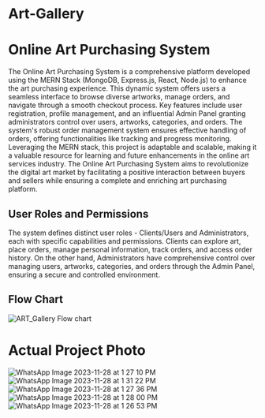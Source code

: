 ﻿# Art-Gallery
#  Online Art Purchasing System

The Online Art Purchasing System is a comprehensive platform developed using the MERN Stack (MongoDB, Express.js, React, Node.js) to enhance the art purchasing experience. This dynamic system offers users a seamless interface to browse diverse artworks, manage orders, and navigate through a smooth checkout process. Key features include user registration, profile management, and an influential Admin Panel granting administrators control over users, artworks, categories, and orders. The system's robust order management system ensures effective handling of orders, offering functionalities like tracking and progress monitoring. Leveraging the MERN stack, this project is adaptable and scalable, making it a valuable resource for learning and future enhancements in the online art services industry. The Online Art Purchasing System aims to revolutionize the digital art market by facilitating a positive interaction between buyers and sellers while ensuring a complete and enriching art purchasing platform.


## User Roles and Permissions

The system defines distinct user roles - Clients/Users and Administrators, each with specific capabilities and permissions. Clients can explore art, place orders, manage personal information, track orders, and access order history. On the other hand, Administrators have comprehensive control over managing users, artworks, categories, and orders through the Admin Panel, ensuring a secure and controlled environment.

## Flow Chart 

![ART_Gallery Flow chart](https://github.com/VKunjir/Art-Gallery/assets/98226339/5ee064f8-1f03-43c9-ba71-a91370798c9c)

# Actual Project Photo


![WhatsApp Image 2023-11-28 at 1 27 10 PM](https://github.com/VKunjir/Art-Gallery/assets/98226339/74bab687-19f9-40c2-ac17-41f2d378f283)
![WhatsApp Image 2023-11-28 at 1 31 22 PM](https://github.com/VKunjir/Art-Gallery/assets/98226339/cd4cfc64-dcfd-43fc-ac22-9ea78d1b79bc)
![WhatsApp Image 2023-11-28 at 1 27 36 PM](https://github.com/VKunjir/Art-Gallery/assets/98226339/32216033-05f4-4095-9a3b-aaf46f9a7a2b)
![WhatsApp Image 2023-11-28 at 1 28 00 PM](https://github.com/VKunjir/Art-Gallery/assets/98226339/e0ed68c1-1ef4-461a-99cd-1c538425b73d)
![WhatsApp Image 2023-11-28 at 1 26 53 PM](https://github.com/VKunjir/Art-Gallery/assets/98226339/f1935cf0-f53e-4229-ab3a-dd78ebe8d67a)
